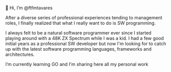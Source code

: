 👋 Hi, I’m @ftfmtavares

After a diverse series of professional experiences tending to management roles, I finally realized that what I really want to do is SW programming.

I always felt to be a natural software programmer ever since I started playing around with a 48K ZX Spectrum while I was a kid. I had a few good initial years as a professional SW developer but now I'm looking for to catch up with the latest software programming languages, frameworks and architectures.

I’m currently learning GO and I'm sharing here all my personal work
